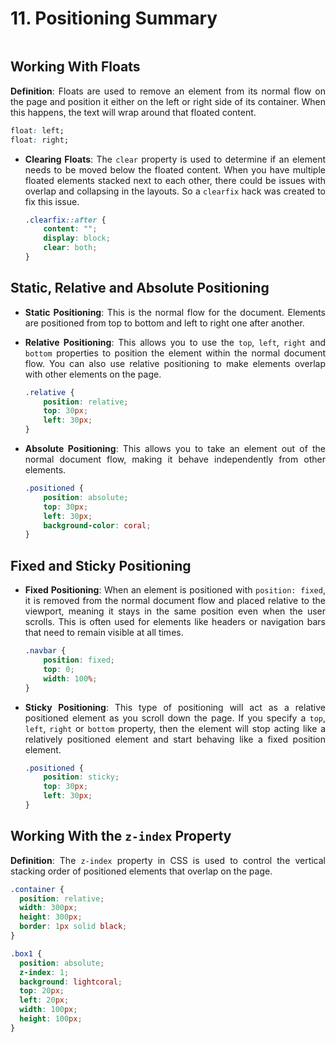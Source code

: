 <div style="text-align: justify">

# 11. Positioning Summary

```{contents}
```

## Working With Floats

**Definition**: Floats are used to remove an element from its normal flow on the page and position it either on the left or right side of its container. When this happens, the text will wrap around that floated content.

```css
float: left;
float: right;
```

*   **Clearing Floats**: The `clear` property is used to determine if an element needs to be moved below the floated content. When you have multiple floated elements stacked next to each other, there could be issues with overlap and collapsing in the layouts. So a `clearfix` hack was created to fix this issue.

    ```css
    .clearfix::after {
        content: "";
        display: block;
        clear: both;
    }
    ```

## Static, Relative and Absolute Positioning

*   **Static Positioning**: This is the normal flow for the document. Elements are positioned from top to bottom and left to right one after another.
*   **Relative Positioning**: This allows you to use the `top`, `left`, `right` and `bottom` properties to position the element within the normal document flow. You can also use relative positioning to make elements overlap with other elements on the page.

    ```css
    .relative {
        position: relative;
        top: 30px;
        left: 30px;
    }
    ```

*   **Absolute Positioning**: This allows you to take an element out of the normal document flow, making it behave independently from other elements.

    ```css
    .positioned {
        position: absolute;
        top: 30px;
        left: 30px;
        background-color: coral;
    }
    ```

## Fixed and Sticky Positioning

*   **Fixed Positioning**: When an element is positioned with `position: fixed`, it is removed from the normal document flow and placed relative to the viewport, meaning it stays in the same position even when the user scrolls. This is often used for elements like headers or navigation bars that need to remain visible at all times.

    ```css
    .navbar {
        position: fixed; 
        top: 0; 
        width: 100%; 
    }
    ```

*   **Sticky Positioning**: This type of positioning will act as a relative positioned element as you scroll down the page. If you specify a `top`, `left`, `right` or `bottom` property, then the element will stop acting like a relatively positioned element and start behaving like a fixed position element.

    ```css
    .positioned {
        position: sticky;
        top: 30px;
        left: 30px;
    }
    ```

## Working With the `z-index` Property

**Definition**: The `z-index` property in CSS is used to control the vertical stacking order of positioned elements that overlap on the page.

```css
.container {
  position: relative;
  width: 300px;
  height: 300px;
  border: 1px solid black;
}

.box1 {
  position: absolute;
  z-index: 1;
  background: lightcoral;
  top: 20px;
  left: 20px;
  width: 100px;
  height: 100px;
}
```

</div>